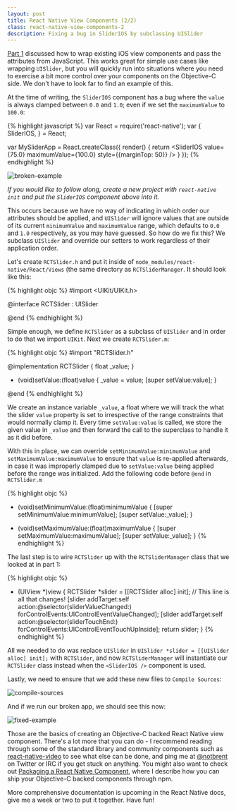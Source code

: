 ```yaml
---
layout: post
title: React Native View Components (2/2)
class: react-native-view-components-2
description: Fixing a bug in SliderIOS by subclassing UISlider
---
```


[Part 1](link-here) discussed how to wrap existing iOS view components
and pass the attributes from JavaScript. This works great for simple use
cases like wrapping `UISlider`, but you will quickly run into situations
where you need to exercise a bit more control over your components on
the Objective-C side. We don't have to look far to find an example of
this.

At the time of writing, the `SliderIOS` component has a bug where
the `value` is always clamped between `0.0` and `1.0`; even if we set
the `maximumValue` to `100.0`:

{% highlight javascript %}
var React = require('react-native');
var { SliderIOS, } = React;

var MySliderApp = React.createClass({
  render() {
    return <SliderIOS value={75.0} maximumValue={100.0} style={{marginTop: 50}} />
  }
});
{% endhighlight %}

![broken-example](http://brentvatne.ca/images/view-components-2/1-broken.png)

*If you would like to follow along, create a new project with
`react-native init` and put the `SliderIOS` component above into it.*

This occurs because we have no way of indicating in which order our attributes
should be applied, and `UISlider` will ignore values that are outside of
its current `minimumValue` and `maximumValue` range, which defaults to
`0.0` and `1.0` respectively, as you may have guessed. So how do we fix
this? We subclass `UISlider` and override our setters to work regardless
of their application order.

Let's create `RCTSlider.h` and put it inside of
`node_modules/react-native/React/Views` (the same directory as
`RCTSliderManager`. It should look like this:


{% highlight objc %}
#import <UIKit/UIKit.h>

@interface RCTSlider : UISlider

@end
{% endhighlight %}

Simple enough, we define `RCTSlider` as a subclass of `UISlider` and in
order to do that we import `UIKit`. Next we create `RCTSlider.m`:

{% highlight objc %}
#import "RCTSlider.h"

@implementation RCTSlider {
  float _value;
}

- (void)setValue:(float)value
{
  _value = value;
  [super setValue:value];
}

@end
{% endhighlight %}

We create an instance variable `_value`, a float where we will track the
what the slider `value` property is set to irrespective of the range
constraints that would normally clamp it. Every time `setValue:value` is
called, we store the given value in `_value` and then forward the call
to the superclass to handle it as it did before.

With this in place, we can override `setMinimumValue:minimumValue` and
`setMaximumValue:maximumValue` to ensure that `value` is re-applied
afterwards, in case it was improperly clamped due to `setValue:value`
being applied before the range was initialized. Add the following code
before `@end` in `RCTSlider.m`

{% highlight objc %}
- (void)setMinimumValue:(float)minimumValue
{
  [super setMinimumValue:minimumValue];
  [super setValue:_value];
}

- (void)setMaximumValue:(float)maximumValue
{
  [super setMaximumValue:maximumValue];
  [super setValue:_value];
}
{% endhighlight %}

The last step is to wire `RCTSlider` up with the `RCTSliderManager`
class that we looked at in part 1:

{% highlight objc %}
- (UIView *)view
{
  RCTSlider *slider = [[RCTSlider alloc] init]; // This line is all that changes!
  [slider addTarget:self action:@selector(sliderValueChanged:) forControlEvents:UIControlEventValueChanged];
  [slider addTarget:self action:@selector(sliderTouchEnd:) forControlEvents:UIControlEventTouchUpInside];
  return slider;
}
{% endhighlight %}

All we needed to do was replace `UISlider` in `UISlider *slider =
[[UISlider alloc] init];` with `RCTSlider`, and now `RCTSliderManager`
will instantiate our `RCTSlider` class instead when the `<SliderIOS />`
component is used.

Lastly, we need to ensure that we add these new files to `Compile
Sources`:

![compile-sources](http://brentvatne.ca/images/view-components-2/2-compile-sources.gif)

And if we run our broken app, we should see this now:

![fixed-example](http://brentvatne.ca/images/view-components-2/3-fixed.png)


Those are the basics of creating an Objective-C backed React Native view
component. There's a lot more that you can do - I recommend reading
through some of the standard library and community components such as
[react-native-video](https://github.com/brentvatne/react-native-video)
to see what else can be done, and ping me at
[@notbrent](https://twitter.com/notbrent) on Twitter or IRC if you get
stuck on anything. You might also want to check out
[Packaging a React Native Component](http://brentvatne.ca/packaging-react-native-component),
where I describe how you can ship your Objective-C backed components
through npm.

More comprehensive documentation is upcoming in the React Native docs,
give me a week or two to put it together. Have fun!
